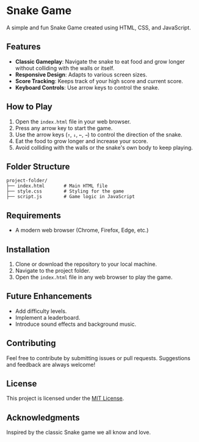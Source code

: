 # Snake Game

A simple and fun Snake Game created using HTML, CSS, and JavaScript.

## Features
- **Classic Gameplay**: Navigate the snake to eat food and grow longer without colliding with the walls or itself.
- **Responsive Design**: Adapts to various screen sizes.
- **Score Tracking**: Keeps track of your high score and current score.
- **Keyboard Controls**: Use arrow keys to control the snake.

## How to Play
1. Open the `index.html` file in your web browser.
2. Press any arrow key to start the game.
3. Use the arrow keys (`↑`, `↓`, `←`, `→`) to control the direction of the snake.
4. Eat the food to grow longer and increase your score.
5. Avoid colliding with the walls or the snake's own body to keep playing.

## Folder Structure
```
project-folder/
├── index.html       # Main HTML file
├── style.css        # Styling for the game
├── script.js        # Game logic in JavaScript

```

## Requirements
- A modern web browser (Chrome, Firefox, Edge, etc.)

## Installation
1. Clone or download the repository to your local machine.
2. Navigate to the project folder.
3. Open the `index.html` file in any web browser to play the game.

## Future Enhancements
- Add difficulty levels.
- Implement a leaderboard.
- Introduce sound effects and background music.

## Contributing
Feel free to contribute by submitting issues or pull requests. Suggestions and feedback are always welcome!

## License
This project is licensed under the [MIT License](LICENSE).

## Acknowledgments
Inspired by the classic Snake game we all know and love.
